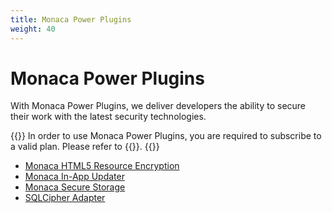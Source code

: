 ```yaml
---
title: Monaca Power Plugins
weight: 40
---
```


# Monaca Power Plugins

With Monaca Power Plugins, we deliver developers the ability to secure
their work with the latest security technologies.

{{<note>}}
In order to use Monaca Power Plugins, you are required to subscribe to a
valid plan. Please refer to {{<link title="Pricing" href="https://monaca.io/pricing.html">}}.
{{</note>}}

- [Monaca HTML5 Resource Encryption](html5_resource_encryption)
- [Monaca In-App Updater](in-app_updater)
- [Monaca Secure Storage](secure_storage)
- [SQLCipher Adapter](sqlcipher)

